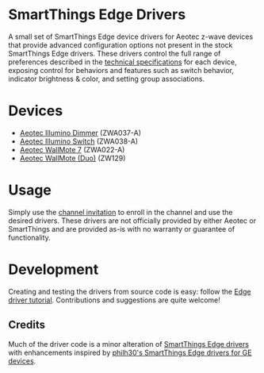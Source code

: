 # SmartThings Edge Drivers
A small set of SmartThings Edge device drivers for Aeotec z-wave devices that provide advanced configuration options not present in the stock SmartThings Edge drivers. These drivers control the full range of preferences described in the [technical specifications](./docs/device%20specifications/) for each device, exposing control for behaviors and features such as switch behavior, indicator brightness & color, and setting group associations.

# Devices
* [Aeotec Illumino Dimmer](https://aeotec.com/products/aeotec-dimmer-switch/) (ZWA037-A)
* [Aeotec Illumino Switch](https://aeotec.com/products/aeotec-wall-switch/) (ZWA038-A)
* [Aeotec WallMote 7](https://aeotec.com/products/aeotec-wallmote-7/) (ZWA022-A)
* [Aeotec WallMote (Duo)](https://aeotec.freshdesk.com/support/solutions/articles/6000176572-wallmote-user-guide-) (ZW129)

# Usage
Simply use the [channel invitation](https://bestow-regional.api.smartthings.com/invite/RBlE09xRBN2E) to enroll in the channel and use the desired drivers. These drivers are not officially provided by either Aeotec or SmartThings and are provided as-is with no warranty or guarantee of functionality.

# Development
Creating and testing the drivers from source code is easy: follow the [Edge driver tutorial](https://community.smartthings.com/t/tutorial-creating-drivers-for-z-wave-devices-with-smartthings-edge/229503). Contributions and suggestions are quite welcome!

## Credits
Much of the driver code is a minor alteration of [SmartThings Edge drivers](https://github.com/SmartThingsCommunity/SmartThingsEdgeDrivers) with enhancements inspired by [philh30's SmartThings Edge drivers for GE devices](https://github.com/philh30/ST-Edge-Drivers).